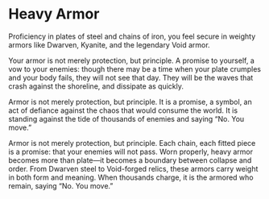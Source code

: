 # Heavy Armor


Proficiency in plates of steel and chains of iron, you feel secure in weighty armors like Dwarven, Kyanite, and the legendary Void armor.

Your armor is not merely protection, but principle. A promise to yourself, a vow to your enemies: though there may be a time when your plate crumples and your body fails, they will not see that day. They will be the waves that crash against the shoreline, and dissipate as quickly.

Armor is not merely protection, but principle. It is a promise, a symbol, an act of defiance against the chaos that would consume the world. It is standing against the tide of thousands of enemies and saying “No. You move.”

Armor is not merely protection, but principle. Each chain, each fitted piece is a promise: that your enemies will not pass. Worn properly, heavy armor becomes more than plate—it becomes a boundary between collapse and order. From Dwarven steel to Void-forged relics, these armors carry weight in both form and meaning. When thousands charge, it is the armored who remain, saying “No. You move.”




